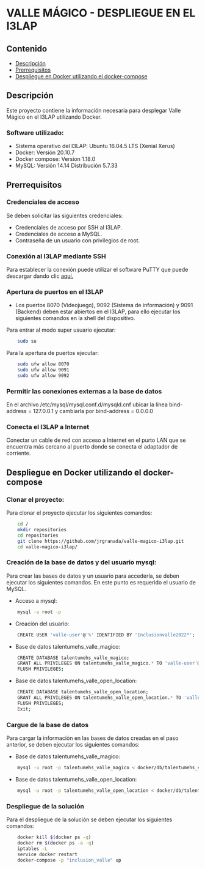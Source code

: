# VALLE MÁGICO - DESPLIEGUE EN EL I3LAP

## Contenido
  * [Descripción](#descripcion)
  * [Prerrequisitos](#prerrequisitos)
  * [Despliegue en Docker utilizando el docker-compose](#despliegue)

<a name="descripcion"></a>
## Descripción

Este proyecto contiene la información necesaria para desplegar Valle Mágico en el I3LAP utilizando Docker. 

### Software utilizado:

* Sistema operativo del I3LAP: Ubuntu 16.04.5 LTS (Xenial Xerus)
* Docker: Versión 20.10.7
* Docker compose: Version 1.18.0
* MySQL: Versión 14.14 Distribución 5.7.33

<a name="prerrequisitos"></a>
## Prerrequisitos

### Credenciales de acceso
Se deben solicitar las siguientes credenciales:

* Credenciales de acceso por SSH al I3LAP.
* Credenciales de acceso a MySQL.
* Contraseña de un usuario con privilegios de root.

### Conexión al I3LAP mediante SSH
Para establecer la conexión puede utilizar el software PuTTY que puede descargar dando clic [aquí.][putty]

[putty]: https://www.chiark.greenend.org.uk/~sgtatham/putty/latest.html

### Apertura de puertos en el I3LAP
* Los puertos 8070 (Videojuego), 9092 (Sistema de información) y 9091 (Backend) deben estar abiertos en el I3LAP, para ello ejecutar los siguientes comandos en la shell del dispositivo.    

Para entrar al modo super usuario ejecutar:  

```bash
    sudo su
```

Para la apertura de puertos ejecutar:  

```bash
    sudo ufw allow 8070
    sudo ufw allow 9091
    sudo ufw allow 9092
```

### Permitir las conexiones externas a la base de datos
En el archivo  /etc/mysql/mysql.conf.d/mysqld.cnf  ubicar la línea bind-address = 127.0.0.1 y cambiarla por bind-address = 0.0.0.0

### Conecta el I3LAP a Internet
Conectar un cable de red con acceso a Internet en el purto LAN que se encuentra más cercano al puerto donde se conecta el adaptador de corriente.

<a name="despliegue"></a>
## Despliegue en Docker utilizando el docker-compose

### Clonar el proyecto:

Para clonar el proyecto ejecutar los siguientes comandos:

```bash
    cd /
    mkdir repositories
    cd repositories
    git clone https://github.com/jrgranada/valle-magico-i3lap.git
    cd valle-magico-i3lap/
```

### Creación de la base de datos y del usuario mysql:

Para crear las bases de datos y un usuario para accederla, se deben ejecutar los siguientes comandos. En este punto es requerido el usuario de MySQL.  


* Acceso a mysql:

```bash
    mysql -u root -p
```

* Creación del usuario:

```bash
    CREATE USER 'valle-user'@'%' IDENTIFIED BY 'Inclusionvalle2022*';
```

* Base de datos talentumehs_valle_magico:

```bash
    CREATE DATABASE talentumehs_valle_magico;
    GRANT ALL PRIVILEGES ON talentumehs_valle_magico.* TO 'valle-user'@'%' IDENTIFIED BY 'Inclusionvalle2022*';
    FLUSH PRIVILEGES;
```

* Base de datos talentumehs_valle_open_location:

```bash
    CREATE DATABASE talentumehs_valle_open_location;
    GRANT ALL PRIVILEGES ON talentumehs_valle_open_location.* TO 'valle-user'@'%' IDENTIFIED BY 'Inclusionvalle2022*';
    FLUSH PRIVILEGES;
    Exit;
```

### Cargue de la base de datos

Para cargar la información en las bases de datos creadas en el paso anterior, se deben ejecutar los siguientes comandos:

* Base de datos talentumehs_valle_magico:

```bash
    mysql -u root -p talentumehs_valle_magico < docker/db/talentumehs_valle_magico.sql
```

* Base de datos talentumehs_valle_open_location:

```bash
    mysql -u root -p talentumehs_valle_open_location < docker/db/talentumehs_valle_open_location.sql
```

### Despliegue de la solución

Para el despliegue de la solución se deben ejecutar los siguientes comandos:

```bash
    docker kill $(docker ps -q)
    docker rm $(docker ps -a -q)
    iptables -L
    service docker restart
    docker-compose -p "inclusion_valle" up
```




